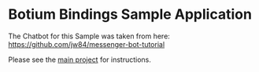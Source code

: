 # Botium Bindings Sample Application

The Chatbot for this Sample was taken from here: https://github.com/jw84/messenger-bot-tutorial

Please see the [main project](https://github.com/codeforequity-at/botium-bindings) for instructions.
